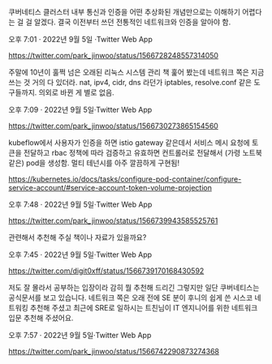 쿠버네티스 클러스터 내부 통신과 인증을 어떤 추상화된 개념만으로는 이해하기 어렵다는 걸 걸 알겠다. 결국 이전부터 쓰던 전통적인 네트워크와 인증을 알아야 함.

오후 7:01 · 2022년 9월 5일 ·Twitter Web App

https://twitter.com/park_jinwoo/status/1566728248557314050

주말에 10년이 훌쩍 넘은 오래된 리눅스 시스템 관리 책 훑어 봤는데 네트워크 쪽은 지금 쓰는 것 거의 다 있더라. nat, ipv4, cidr, dns 라던가 iptables, resolve.conf 같은 도구들까지. 의외로 바뀐 게 별로 없음.

오후 7:09 · 2022년 9월 5일·Twitter Web App

https://twitter.com/park_jinwoo/status/1566730273865154560

kubeflow에서 사용자가 인증을 하면 istio gateway 같은데서 서비스 메시 요청에 토큰을 전달하고 rbac 정책에 따라 검증하고 유효하면 컨트롤러로 전달해서 (가령 노트북 같은) pod을 생성함. 멀티 테넌시를 아주 깔끔하게 구현됨!

https://kubernetes.io/docs/tasks/configure-pod-container/configure-service-account/#service-account-token-volume-projection

오후 7:48 · 2022년 9월 5일·Twitter Web App

https://twitter.com/park_jinwoo/status/1566739943585525761

관련해서 추천해 주실 책이나 자료가 있을까요?

오후 7:45 · 2022년 9월 5일·Twitter Web App

https://twitter.com/digit0xff/status/1566739170168430592

저도 잘 몰라서 공부하는 입장이라 감히 뭘 추천해 드리긴 그렇지만 일단 쿠버네티스는 공식문서를 보고 있습니다. 네트워크 쪽은 오래 전에 SE 분이 후니의 쉽게 쓴 시스코 네트워킹 추천해 주셨고 최근에 SRE로 일하시는 트친님이 IT 엔지니어를 위한 네트워크 입문 추천해 주셨어요.

오후 7:57 · 2022년 9월 5일·Twitter Web App

https://twitter.com/park_jinwoo/status/1566742290873274368

